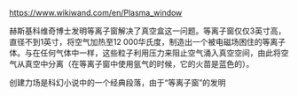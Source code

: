 https://www.wikiwand.com/en/Plasma_window


赫斯基科维奇博士发明等离子窗解决了真空盒这一问题。等离子窗仅仅3英寸高，直径不到1英寸，将空气加热至12 000华氏度，制造出一个被电磁场困住的等离子体。与在任何气体中一样，这些粒子利用压力来阻止空气涌入真空空间，由此将空气从真空中分离（在等离子窗中使用氩气的时候，它的火苗是蓝色的）。


创建力场是科幻小说中的一个经典段落，由于“等离子窗”的发明